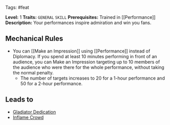  Tags: #feat

**Level:** 1
**Traits:** `GENERAL` `SKILL`
**Prerequisites:** Trained in [[Performance]]
**Description:** Your performances inspire admiration and win you fans.
## Mechanical Rules

- You can [[Make an Impression]] using [[Performance]] instead of Diplomacy. If you spend at least 10 minutes performing in front of an audience, you can Make an Impression targeting up to 10 members of the audience who were there for the whole performance, without taking the normal penalty.
	- The number of targets increases to 20 for a 1-hour performance and 50 for a 2-hour performance.

## Leads to

- [Gladiator Dedication](https://2e.aonprd.com/Feats.aspx?ID=6333)
- [Inflame Crowd](https://2e.aonprd.com/Feats.aspx?ID=7677)